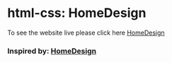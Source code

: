# html-css: HomeDesign

To see the website live please click here [HomeDesign](https://imad-home-design.netlify.app/)

### Inspired by: [HomeDesign](https://www.youtube.com/watch?v=PgAZ8KzfhO8)
